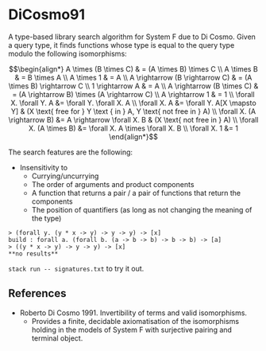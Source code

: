 # DiCosmo91

A type-based library search algorithm for System F due to Di Cosmo.
Given a query type, it finds functions whose type is equal to the query type modulo the following isomorphisms:

```math
\begin{align*}
  A \times (B \times C) & = (A \times B) \times C \\
  A \times B & = B \times A \\
  A \times 1 & = A \\
  A \rightarrow (B \rightarrow C) & = (A \times B) \rightarrow C \\
  1 \rightarrow A & = A \\
  A \rightarrow (B \times C) & = (A \rightarrow B) \times (A \rightarrow C) \\
  A \rightarrow 1 & = 1 \\
  \forall X. \forall Y. A &= \forall Y. \forall X. A \\
  \forall X. A &= \forall Y. A[X \mapsto Y] & (X \text{ free for } Y \text { in } A, Y \text{ not free in } A) \\
  \forall X. (A \rightarrow B) &= A \rightarrow \forall X. B & (X \text{ not free in } A) \\
  \forall X. (A \times B) &= \forall X. A \times \forall X. B \\
  \forall X. 1 &= 1
\end{align*}
```

The search features are the following:

- Insensitivity to
  - Currying/uncurrying
  - The order of arguments and product components
  - A function that returns a pair / a pair of functions that return the components
  - The position of quantifiers (as long as not changing the meaning of the type)

```text
> (forall y. (y * x -> y) -> y -> y) -> [x]
build : forall a. (forall b. (a -> b -> b) -> b -> b) -> [a]
> ((y * x -> y) -> y -> y) -> [x]
**no results**
```

`stack run -- signatures.txt` to try it out.

## References

- Roberto Di Cosmo 1991. Invertibility of terms and valid isomorphisms.
  - Provides a finite, decidable axiomatisation of the isomorphisms holding in the models of System F with surjective pairing and terminal object.
